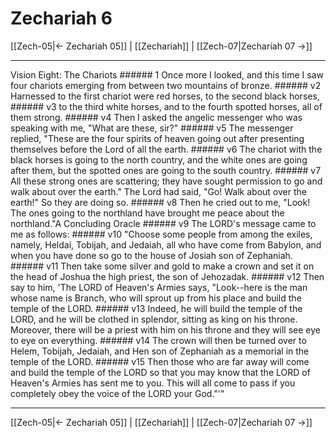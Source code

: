 # Zechariah 6

[[Zech-05|← Zechariah 05]] | [[Zechariah]] | [[Zech-07|Zechariah 07 →]]
***

Vision Eight: The Chariots ###### 1 Once more I looked, and this time I saw four chariots emerging from between two mountains of bronze. ###### v2 Harnessed to the first chariot were red horses, to the second black horses, ###### v3 to the third white horses, and to the fourth spotted horses, all of them strong. ###### v4 Then I asked the angelic messenger who was speaking with me, "What are these, sir?" ###### v5 The messenger replied, "These are the four spirits of heaven going out after presenting themselves before the Lord of all the earth. ###### v6 The chariot with the black horses is going to the north country, and the white ones are going after them, but the spotted ones are going to the south country. ###### v7 All these strong ones are scattering; they have sought permission to go and walk about over the earth." The Lord had said, "Go! Walk about over the earth!" So they are doing so. ###### v8 Then he cried out to me, "Look! The ones going to the northland have brought me peace about the northland."A Concluding Oracle ###### v9 The LORD's message came to me as follows: ###### v10 "Choose some people from among the exiles, namely, Heldai, Tobijah, and Jedaiah, all who have come from Babylon, and when you have done so go to the house of Josiah son of Zephaniah. ###### v11 Then take some silver and gold to make a crown and set it on the head of Joshua the high priest, the son of Jehozadak. ###### v12 Then say to him, 'The LORD of Heaven's Armies says, "Look--here is the man whose name is Branch, who will sprout up from his place and build the temple of the LORD. ###### v13 Indeed, he will build the temple of the LORD, and he will be clothed in splendor, sitting as king on his throne. Moreover, there will be a priest with him on his throne and they will see eye to eye on everything. ###### v14 The crown will then be turned over to Helem, Tobijah, Jedaiah, and Hen son of Zephaniah as a memorial in the temple of the LORD. ###### v15 Then those who are far away will come and build the temple of the LORD so that you may know that the LORD of Heaven's Armies has sent me to you. This will all come to pass if you completely obey the voice of the LORD your God."'"

***
[[Zech-05|← Zechariah 05]] | [[Zechariah]] | [[Zech-07|Zechariah 07 →]]
